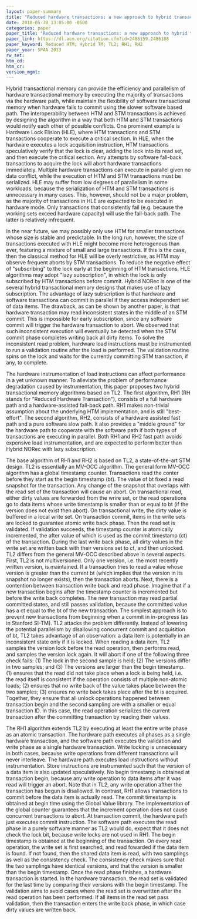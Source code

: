 ```yaml
---
layout: paper-summary
title: "Reduced hardware transactions: a new approach to hybrid transactional memory"
date: 2018-05-30 13:05:00 -0500
categories: paper
paper_title: "Reduced hardware transactions: a new approach to hybrid transactional memory"
paper_link: https://dl.acm.org/citation.cfm?id=2486159.2486188
paper_keyword: Reduced HTM; Hybrid TM; TL2; RH1; RH2
paper_year: SPAA 2013
rw_set: 
htm_cd: 
htm_cr: 
version_mgmt: 
---
```


Hybrid transactional memory can provide the efficiency and parallelism of hardware transactional 
memory by executing the majority of transactions via the hardware path, while maintain the flexibility
of software transactional memory when hardware fails to commit using the slower software based path.
The interoperability between HTM and STM transactions is achieved by designing the algorithm
in a way that both HTM and STM transactions would notify each other of possible conflicts. One
prominent example is Hardware Lock Elision (HLE), where HTM transactions and STM transactions cooperate
to execute a critical section. In HLE, when the hardware executes a lock acquisition instruction, HTM transactions 
speculatively verify that the lock is clear, adding the lock into its read set, and then execute the critical section. 
Any attempts by software fall-back transactions to acquire the lock will abort hardware transactions immediately. 
Multiple hardware transactions can execute in parallel given no data conflict, while the execution of 
HTM and STM transactions must be serialized. HLE may suffer from low degrees of parallelism in some workloads, 
because the serialization of HTM and STM transactions is unnecessary in many cases. This, however, should not
be a major problem, as the majority of transactions in HLE are expected to be executed in hardware mode. 
Only transactions that consistently fail (e.g. because the working sets exceed hardware capacity) will 
use the fall-back path. The latter is relatively infrequent.

In the near future, we may possibly only use HTM for smaller transactions whose size is stable and predictable. 
In the long run, however, the size of transactions executed with HLE might become more heterogenous than 
ever, featuring a mixture of small and large transactions. If this is the case, then the classical method for 
HLE will be overly restrictive, as HTM may observe frequent aborts by STM transactions. To reduce the negative effect
of "subscribing" to the lock early at the beginning of HTM transactions, HLE algorithms may adopt "lazy subscription", 
in which the lock is only subscribed by HTM transactions before commit. Hybrid NORec is one of the several 
hybrid transactional memory designs that makes use of lazy subscription. The advantage of lazy subscription is that
hardware and software transactions can commit in parallel if they access independent set of data items. The drawback,
as can be shown by another paper, is that hardware transaction may read inconsistent states in the middle of an
STM commit. This is impossible for early subscription, since any software commit will trigger the hardware transaction
to abort. We observed that such inconsistent execution will eventually be detected when the STM commit phase completes 
writing back all dirty items. To solve the inconsistent read problem, hardware load instructions must be instrumented 
to run a validation routine after the load is performed. The validation routine spins on the lock and waits for the 
currently committing STM transaction, if any, to complete. 

The hardware instrumentation of load instructions can affect performance in a yet unknown manner. To alleviate the 
problem of performance degradation caused by instrumentation, this paper proposes two hybrid transactional memory 
algorithms based on TL2. The first algorithm, RH1 (RH stands for "Reduced Hardware Transaction"), consists of a full
hardware path and a hardware-assisted fall-back path. RH1 makes non-trivial assumption about the underlying HTM 
implementation, and is still "best-effort". The second algorithm, RH2, consists of a hardware assisted fast path and
a pure software slow path. It also provides a "middle ground" for the hardware path to cooperate with the software 
path if both types of transactions are executing in parallel. Both RH1 and RH2 fast path avoids expensive load instrumentation, 
and are expected to perform better than Hybrid NORec with lazy subscription.

The base algorithm of RH1 and RH2 is based on TL2, a state-of-the-art STM design. TL2 is essentially an MV-OCC algorithm.
The general form MV-OCC algorithm has a global timestamp counter. Transactions read the conter before they start as the 
begin timestamp (bt). The value of bt fixed a read snapshot for the transaction. Any change of the snapshot that overlaps 
with the read set of the transaction will cause an abort. On transactional read, either dirty values are forwarded from the 
wrire set, or the read operations go to data items whose write timestamp is smaller than or equal to bt (if the version
does not exist then abort). On transactional write, the dirty value is buffered in a local write set. On transaction commit,
items in the write sets are locked to guarantee atomic write back phase. Then the read set is validated. If validation
succeeds, the timestamp counter is atomically incremented, the after value of which is used as the commit timestamp (ct) of 
the transaction. During the last write back phase, all dirty values in the write set are written back with their versions set
to ct, and then unlocked. TL2 differs from the general MV-OCC described above in several aspects. First, TL2 is not multiversioned.
Only one version, i.e. the most recently written version, is maintained. If a transaction tries to read a value whose version is 
greater than the current bt (which implies that the version in its snapshot no longer exists), then the transaction aborts.
Next, there is a contention between transaction write back and read phase. Imagine that if a new transaction begins after the 
timestamp counter is incremented but before the write back completes. The new transaction may read partial committed states,
and still passes validation, because the committed value has a ct equal to the bt of the new transaction. The simplest approach is to
prevent new transactions from beginning when a commit in in-progress (as in Stanford SI-TM). TL2 attacks the problem differently.
Instead of lowering the potential parallelism by disallowing concurrent commit and acquisition of bt, TL2 takes advantage of an
observation: a data item is potentially in an inconsistent state only if it is locked. When reading a data item, TL2 samples 
the version lock before the read operation, then performs read, and samples the version lock again. It will abort if one of the 
following three check fails: (1) The lock in the second sample is held; (2) The versions differ in two samples; and (3) The versions are 
larger than the begin timestamp. (1) ensures that the read did not take place when a lock is being held, i.e. the read itself 
is consistent if the operation consists of multiple non-atomic loads; (2) ensures that no write back of the value takes place 
between the two samples; (3) ensures no write back takes place after the bt is acquired. Together, they ensure that all unlock
operations happened between transaction begin and the second sampling are with a smaller or equal transaction ID. In this case,
the read operation serializes the current transaction after the committing transaction by reading their values.

The RH1 algorithm extends TL2 by executing at least the entire write phase as an atomic transaction. The hardware path
executes all phases as a single hardware transaction, and the software path executes the validation and write phase as 
a single hardware transaction. Write locking is unnecessary in both cases, because write operations from different transactions 
will never interleave. The hardware path executes load instructions without instrumentation. Store instructions are instrumented 
such that the version of a data item is also updated speculatively. No begin timestamp is obtained at transaction begin, because
any write operation to data items after it was read will trigger an abort. Note that in TL2, any write operation afther the 
transaction has begun is disallowed. In contrast, RH1 allows transactions to commit before the data item is actually read. 
The commit timestamp is obtained at begin time using the Global Value library. The implementation of the global counter guarantees 
that the increment operation does not cause concurrent transactions to abort. At transaction commit, the hardware path just 
executes commit instruction. The software path executes the read phase in a purely software manner as TL2 would do, expect that
it does not check the lock bit, because write locks are not used in RH1. The begin timestamp is obtained at the beginning of the 
transaction. On every read operation, the write set is first searched, and read fowarded if the data item is found. If not found,
then the shared data item is read, with two samplings as well as the consistency check. The consistency check makes sure that
the two samplings have identical versions, and that the version is smaller than the begin timestamp. Once the read phase
finishes, a hardware transaction is started. In the hardware transaction, the read set is validated for the last time by
comparing their versions with the begin timestamp. The validation aims to avoid cases where the read set is overwritten
after the read operation has been performed. If all items in the read set pass validation, then the transaction enters 
the write back phase, in which case dirty values are written back.